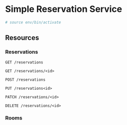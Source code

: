 # Simple Reservation Service

```bash
# source env/bin/activate
```

## Resources

### Reservations

`GET /reservations`

`GET /reservations/<id>`

`POST /reservations`

`PUT /reservations<id>`

`PATCH /reservations/<id>`

`DELETE /reservations/<id>`

### Rooms